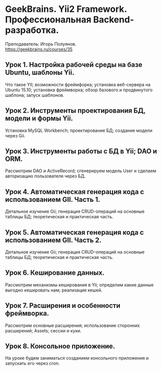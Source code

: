 # GeekBrains. Yii2 Framework. Профессиональная Backend-разработка.
Преподаватель: Игорь Полуянов.
<br>https://geekbrains.ru/courses/35

## Урок 1. Настройка рабочей среды на базе Ubuntu, шаблоны Yii.
Что такое YII; возможности фреймфорка; установка веб-сервера на Ubuntu 15.10; установка фреймворка; обзор базового и продвинутого шаблона; запуск шаблонов.

## Урок 2. Инструменты проектирования БД, модели и формы Yii.
Установка MySQL Workbench; проектирование БД; создание модели через Gii.

## Урок 3. Инструменты работы с БД в Yii; DAO и ORM.
Рассмотрим DAO и ActiveRecord; сгенерируем модель User и сделаем авторизацию пользователя через БД.

## Урок 4. Автоматическая генерация кода с использованием GII. Часть 1.
Детальное изучение Gii; генерация CRUD-операций на основные таблицы БД; теоретическая и практическая часть.

## Урок 5. Автоматическая генерация кода с использованием GII. Часть 2.
Детальное изучение Gii; генерация CRUD-операций на основные таблицы БД; теоретическая и практическая часть.

## Урок 6. Кеширование данных.
Рассмотрим механизмы кеширования в Yii; определим какие данные выгодно кешировать нам; реализация кешей.

## Урок 7. Расширения и особенности фреймворка.
Рассмотрим основные расширения; использование сторонних расширений; Assets; сессии и куки.

## Урок 8. Консольное приложение.
На уроке будем заниматься созданием консольного приложения и запускать его через cron.